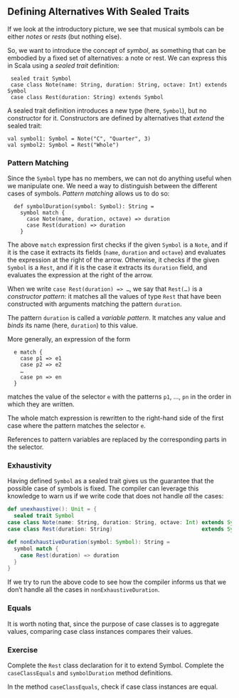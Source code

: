 
## Defining Alternatives With Sealed Traits

If we look at the introductory picture, we see that musical symbols
can be either *notes* or *rests* (but nothing else).

So, we want to introduce the concept of *symbol*, as something
that can be embodied by a fixed set of alternatives: a note or rest.
We can express this in Scala using a *sealed trait* definition:

     sealed trait Symbol
     case class Note(name: String, duration: String, octave: Int) extends Symbol
     case class Rest(duration: String) extends Symbol

A sealed trait definition introduces a new type (here, `Symbol`), but no
constructor for it. Constructors are defined by alternatives that
*extend* the sealed trait:

    val symbol1: Symbol = Note("C", "Quarter", 3)
    val symbol2: Symbol = Rest("Whole")

### Pattern Matching

Since the `Symbol` type has no members, we can not do anything
useful when we manipulate one. We need a way to distinguish between
the different cases of symbols. *Pattern matching* allows us
to do so:

      def symbolDuration(symbol: Symbol): String =
        symbol match {
          case Note(name, duration, octave) => duration
          case Rest(duration) => duration
        }

The above `match` expression first checks if the given `Symbol` is a
`Note`, and if it is the case it extracts its fields (`name`, `duration`
and `octave`) and evaluates the expression at the right of the arrow.
Otherwise, it checks if the given `Symbol` is a `Rest`, and if it
is the case it extracts its `duration` field, and evaluates the
expression at the right of the arrow.

When we write `case Rest(duration) => …`, we say that `Rest(…)` is a
*constructor pattern*: it matches all the values of type `Rest`
that have been constructed with arguments matching the pattern `duration`.

The pattern `duration` is called a *variable pattern*. It matches
any value and *binds* its name (here, `duration`) to this value.

More generally, an expression of the form

      e match {
        case p1 => e1
        case p2 => e2
        …
        case pn => en
      }

matches the value of the selector `e` with the patterns
`p1`, …, `pn` in the order in which they are written.

The whole match expression is rewritten to the right-hand side of the first
case where the pattern matches the selector `e`.

References to pattern variables are replaced by the corresponding
parts in the selector.

### Exhaustivity

Having defined `Symbol` as a sealed trait gives us the guarantee that
the possible case of symbols is fixed. The compiler can leverage this
knowledge to warn us if we write code that does not handle *all*
the cases:
```scala
def unexhaustive(): Unit = {
  sealed trait Symbol
case class Note(name: String, duration: String, octave: Int) extends Symbol
case class Rest(duration: String)                            extends Symbol

def nonExhaustiveDuration(symbol: Symbol): String =
  symbol match {
    case Rest(duration) => duration
  }
}
```
If we try to run the above code to see how the compiler informs us that
we don’t handle all the cases in `nonExhaustiveDuration`.

### Equals

It is worth noting that, since the purpose of case classes is to
aggregate values, comparing case class instances compares their values.

### Exercise

Complete the `Rest` class declaration for it to extend Symbol. 
Complete the `caseClassEquals` and `symbolDuration` method definitions.

<div class="hint">In the method <code>caseClassEquals</code>, check if case class instances are equal.</div>

